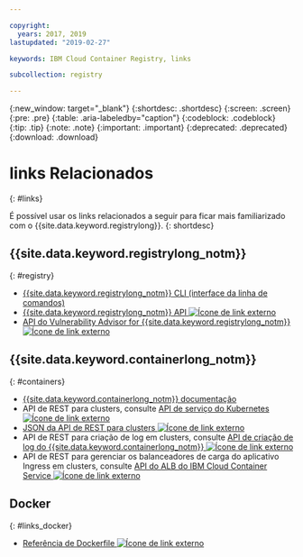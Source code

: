 ```yaml
---

copyright:
  years: 2017, 2019
lastupdated: "2019-02-27"

keywords: IBM Cloud Container Registry, links

subcollection: registry

---
```


{:new_window: target="_blank"}
{:shortdesc: .shortdesc}
{:screen: .screen}
{:pre: .pre}
{:table: .aria-labeledby="caption"}
{:codeblock: .codeblock}
{:tip: .tip}
{:note: .note}
{:important: .important}
{:deprecated: .deprecated}
{:download: .download}

# links Relacionados
{: #links}

É possível usar os links relacionados a seguir para ficar mais familiarizado com o {{site.data.keyword.registrylong}}.
{: shortdesc}

## {{site.data.keyword.registrylong_notm}}
{: #registry}

- [{{site.data.keyword.registrylong_notm}} CLI (interface da linha de comandos)](/docs/services/Registry?topic=container-registry-cli-plugin-containerregcli#containerregcli)
- [{{site.data.keyword.registrylong_notm}} API ![Ícone de link externo](../../icons/launch-glyph.svg "Ícone de link externo")](https://cloud.ibm.com/apidocs/container-registry)
- [API do Vulnerability Advisor for {{site.data.keyword.registrylong_notm}} ![Ícone de link externo](../../icons/launch-glyph.svg "Ícone de link externo")](https://cloud.ibm.com/apidocs/container-registry/va)

## {{site.data.keyword.containerlong_notm}}
{: #containers}

- [{{site.data.keyword.containerlong_notm}} documentação](/docs/containers?topic=containers-container_index#container_index)
- API de REST para clusters, consulte [API de serviço do Kubernetes ![Ícone de link externo](../../icons/launch-glyph.svg "Ícone de link externo")](https://containers.cloud.ibm.com/swagger-api/)
- [JSON da API de REST para clusters ![Ícone de link externo](../../icons/launch-glyph.svg "Ícone de link externo")](https://containers.cloud.ibm.com/swagger-api/swagger.json)
- API de REST para criação de log em clusters, consulte [API de criação de log do {{site.data.keyword.containerlong_notm}} ![Ícone de link externo](../../icons/launch-glyph.svg "Ícone de link externo")](https://containers.cloud.ibm.com/swagger-logging/)
- API de REST para gerenciar os balanceadores de carga do aplicativo Ingress em clusters, consulte [API do ALB do IBM Cloud Container Service ![Ícone de link externo](../../icons/launch-glyph.svg "Ícone de link externo")](https://containers.cloud.ibm.com/swagger-alb-api/)

## Docker
{: #links_docker}

- [Referência de Dockerfile ![Ícone de link externo](../../icons/launch-glyph.svg "Ícone de link externo") ](https://docs.docker.com/engine/reference/builder/)
